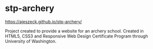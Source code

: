 # stp-archery
https://ajeszeck.github.io/stp-archery/

Project created to provide a website for an archery school. 
Created in HTML5, CSS3 and Responsive Web Design Certificate Program through University of Washington.

